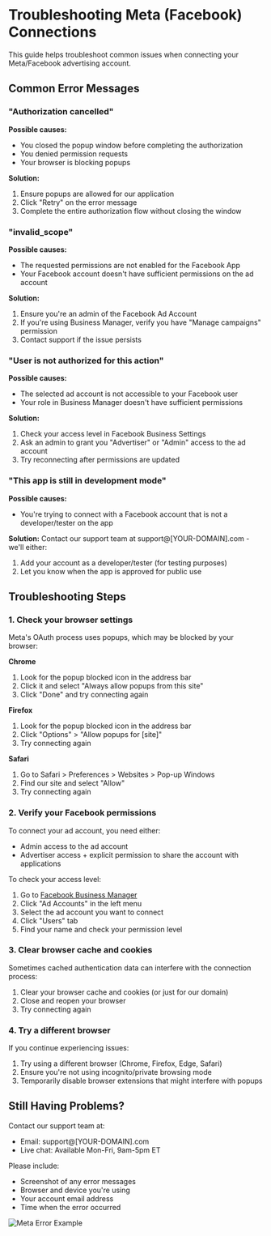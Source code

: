 
# Troubleshooting Meta (Facebook) Connections

This guide helps troubleshoot common issues when connecting your Meta/Facebook advertising account.

## Common Error Messages

### "Authorization cancelled"

**Possible causes:**
- You closed the popup window before completing the authorization
- You denied permission requests
- Your browser is blocking popups

**Solution:**
1. Ensure popups are allowed for our application
2. Click "Retry" on the error message
3. Complete the entire authorization flow without closing the window

### "invalid_scope"

**Possible causes:**
- The requested permissions are not enabled for the Facebook App
- Your Facebook account doesn't have sufficient permissions on the ad account

**Solution:**
1. Ensure you're an admin of the Facebook Ad Account
2. If you're using Business Manager, verify you have "Manage campaigns" permission
3. Contact support if the issue persists

### "User is not authorized for this action"

**Possible causes:**
- The selected ad account is not accessible to your Facebook user
- Your role in Business Manager doesn't have sufficient permissions

**Solution:**
1. Check your access level in Facebook Business Settings
2. Ask an admin to grant you "Advertiser" or "Admin" access to the ad account
3. Try reconnecting after permissions are updated

### "This app is still in development mode"

**Possible causes:**
- You're trying to connect with a Facebook account that is not a developer/tester on the app

**Solution:**
Contact our support team at support@[YOUR-DOMAIN].com - we'll either:
1. Add your account as a developer/tester (for testing purposes)
2. Let you know when the app is approved for public use

## Troubleshooting Steps

### 1. Check your browser settings

Meta's OAuth process uses popups, which may be blocked by your browser:

**Chrome**
1. Look for the popup blocked icon in the address bar
2. Click it and select "Always allow popups from this site"
3. Click "Done" and try connecting again

**Firefox**
1. Look for the popup blocked icon in the address bar
2. Click "Options" > "Allow popups for [site]"
3. Try connecting again

**Safari**
1. Go to Safari > Preferences > Websites > Pop-up Windows
2. Find our site and select "Allow"
3. Try connecting again

### 2. Verify your Facebook permissions

To connect your ad account, you need either:
- Admin access to the ad account
- Advertiser access + explicit permission to share the account with applications

To check your access level:
1. Go to [Facebook Business Manager](https://business.facebook.com/settings/)
2. Click "Ad Accounts" in the left menu
3. Select the ad account you want to connect
4. Click "Users" tab
5. Find your name and check your permission level

### 3. Clear browser cache and cookies

Sometimes cached authentication data can interfere with the connection process:

1. Clear your browser cache and cookies (or just for our domain)
2. Close and reopen your browser
3. Try connecting again

### 4. Try a different browser

If you continue experiencing issues:
1. Try using a different browser (Chrome, Firefox, Edge, Safari)
2. Ensure you're not using incognito/private browsing mode
3. Temporarily disable browser extensions that might interfere with popups

## Still Having Problems?

Contact our support team at:

- Email: support@[YOUR-DOMAIN].com
- Live chat: Available Mon-Fri, 9am-5pm ET

Please include:
- Screenshot of any error messages
- Browser and device you're using
- Your account email address
- Time when the error occurred

![Meta Error Example](../public/images/meta-error-example.png)

